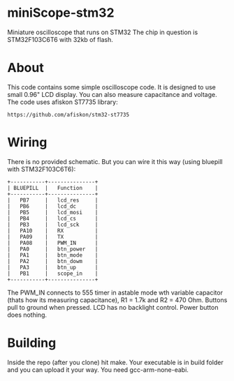 # miniScope-stm32
Miniature oscilloscope that runs on STM32
The chip in question is STM32F103C6T6 with 32kb of flash.

# About

This code contains some simple oscilloscope code. It is designed to use small 0.96" LCD display. You can also measure capacitance and voltage.
The code uses afiskon ST7735 library:

	https://github.com/afiskon/stm32-st7735
	

# Wiring
There is no provided schematic. But you can wire it this way (using bluepill with STM32F103C6T6):

	+-----------+---------------+
	| BLUEPILL	|   Function 	|
	+-----------+---------------+
	|	PB7		|	lcd_res		|
	|	PB6		|	lcd_dc		|
	|	PB5		|	lcd_mosi	|
	|	PB4		|	lcd_cs		|
	|	PB3		|	lcd_sck		|
	|	PA10	|	RX			|
	|	PA09	|	TX			|
	|	PA08	|	PWM_IN		|
	|	PA0		|	btn_power	|
	|	PA1		|	btn_mode	|
	|	PA2		|	btn_dowm	|
	|	PA3		|	btn_up		|
	|	PB1		|	scope_in	|
	+-----------+---------------+

The PWM_IN connects to 555 timer in astable mode wth variable capacitor (thats how its measuring capacitance), R1 = 1.7k and R2 = 470 Ohm.
Buttons pull to ground when pressed.
LCD has no backlight control.
Power button does nothing.

# Building

Inside the repo (after you clone) hit make. Your executable is in build folder and you can upload it your way.
You need gcc-arm-none-eabi.







